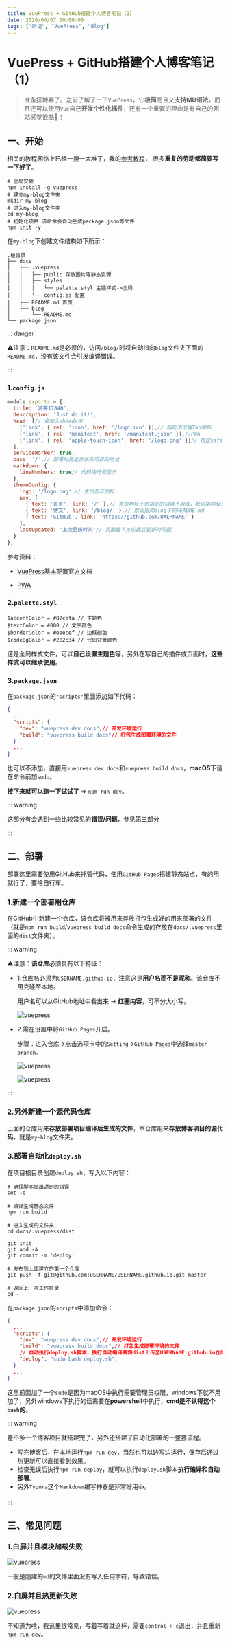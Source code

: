 ```yaml
---
title: VuePress + GitHub搭建个人博客笔记（1）
date: 2020/04/07 00:00:00
tags: ["杂记", "VuePress", "Blog"]
---
```


# VuePress + GitHub搭建个人博客笔记（1）

<ClientOnly>
  <display-bar :displayData="$frontmatter"></display-bar>
</ClientOnly>

> 准备搭博客了。之前了解了一下`VuePress`，它**极简**而且又**支持MD语法**，而且还可以使用`Vue`自己**开发个性化插件**，还有一个重要的理由是有自己的网站感觉很酷👀！
## 一、开始

相关的教程网络上已经一搜一大堆了，我的[参考教程](https://www.cnblogs.com/softidea/p/10084946.html)， 很多**重复的劳动都简要写一下好了**。

```shell
# 全局安装
npm install -g vuepress
# 建立my-blog文件夹
mkdir my-blog
# 进入my-blog文件夹
cd my-blog
# 初始化项目 该命令会自动生成package.json等文件
npm init -y
```

在`my-blog`下创建文件结构如下所示：

```
.根目录
├── docs
│   ├── .vuepress
│   │   ├── public 存放图片等静态资源
│   │   ├── styles
│   │   │   └── palette.styl 主题样式->全局
│   │   └── config.js 配置
│   ├── README.md 首页
│   └── blog
│       └── README.md
└── package.json
```

::: danger

⚠️注意：`README.md`是必须的，访问`/blog/`时将自动指向`blog`文件夹下面的`README.md`，没有该文件会引发编译错误。

:::

### 1.`config.js`

```js
module.exports = {
  title: '游客17846',
  description: 'Just do it!',
  head: [// 会加入<head>中
    ['link', { rel: 'icon', href: '/logo.ico' }],// 指定浏览器Tab图标
    ['link', { rel: 'manifest', href: '/manifest.json' }],//PWA
    ['link', { rel: 'apple-touch-icon', href: '/logo.png' }]// 指定safari浏览器保存书签至桌面图标
  ],
  serviceWorker: true,
  base: '/',// 部署时指定存放的项目的地址
  markdown: {
    lineNumbers: true// 代码块行号显示
  },
  themeConfig: {
    logo: '/logo.png',// 主页显示图标
    nav: [
      { text: '首页', link: '/' },// 首页地址不想指定的话就不用改，默认指向docs下面的README.md
      { text: '博文', link: '/blog/' },// 默认指向blog下的README.md
      { text: 'GitHub', link: 'https://github.com/UAERNAME' }
    ],
    lastUpdated: '上次更新时间'// 页面最下方的最后更新时间戳
  }
};
```

参考资料：

* [VuePress基本配置官方文档](https://www.vuepress.cn/guide/basic-config.html#配置文件)

* [PWA](https://developer.mozilla.org/zh-CN/docs/Web/Manifest)

### 2.`palette.styl`

```stylus
$accentColor = #87cefa // 主题色
$textColor = #000 // 文字颜色
$borderColor = #eaecef // 边框颜色
$codeBgColor = #282c34 // 代码背景颜色
```

这是全局样式文件，可以**自己设置主题色**等，另外在写自己的插件或页面时，**这些样式可以继承使用**。

### 3.`package.json`

在`package.json`的`"scripts"`里面添加如下代码：

```json
{
  ...
  "scripts": {
    "dev": "vuepress dev docs",// 开发环境运行
    "build": "vuepress build docs"// 打包生成部署环境的文件
  }
  ...
}
```

也可以不添加，直接用`vuepress dev docs`和`vuepress build docs`，**macOS**下请在命令前加`sudo`。

**接下来就可以跑一下试试了** => `npm run dev`。

::: warning

这部分有会遇到一些比较常见的**错误/问题**，参见[第三部分](#三、常见问题)

:::

## 二、部署

部署这里需要使用GitHub来托管代码，使用`GitHub Pages`搭建静态站点，有的用就行了，要啥自行车。

### 1.新建一个部署用仓库

在GitHub中新建一个仓库，该仓库将被用来存放打包生成好的用来部署的文件（就是`npm run build`/`vuepress build docs`命令生成的存放在`docs/.vuepress`里面的`dist`文件夹）。

::: warning

⚠️注意：**该仓库**必须具有以下特征：

* 1.仓库名必须为`USERNAME.github.io`，注意这是**用户名而不是昵称**。该仓库不用克隆至本地。

  用户名可以从GitHub地址中看出来 -> **红圈内容**，可不分大小写。

  ![vuepress](/images/other/aboutblog/vuepress-blog-01.png)

* 2.需在设置中将`GitHub Pages`开启。

  步骤：进入仓库->点击选项卡中的`Setting`->`GitHub Pages`中选择`master branch`。

  ![vuepress](/images/other/aboutblog/vuepress-blog-02.png)

  ![vuepress](/images/other/aboutblog/vuepress-blog-03.png)

:::

### 2.另外新建一个源代码仓库

上面的仓库用来**存放部署项目编译后生成的文件**，本仓库用来**存放博客项目的源代码**，就是`my-blog`文件夹。

### 3.部署自动化`deploy.sh`

在项目根目录创建`deploy.sh`，写入以下内容：

```shell
# 确保脚本抛出遇到的错误
set -e

# 编译生成静态文件
npm run build

# 进入生成的文件夹
cd docs/.vuepress/dist

git init
git add -A
git commit -m 'deploy'

# 发布到上面建立的第一个仓库
git push -f git@github.com:USERNAME/USERNAME.github.io.git master

# 返回上一次工作目录
cd -
```

在`package.json`的`scripts`中添加命令：

```json {7}
{
  ...
  "scripts": {
    "dev": "vuepress dev docs",// 开发环境运行
    "build": "vuepress build docs",// 打包生成部署环境的文件
    // 自动执行deploy.sh脚本，执行自动编译并将dist上传至USERNAME.github.io仓库
    "deploy": "sudo bash deploy.sh",
  }
  ...
}
```

这里前面加了一个`sudo`是因为macOS中执行需要管理员权限，windows下就不用加了，另外windows下执行的话需要在**powershell**中执行，**cmd是不认得这个`bash`的**。

::: warning

差不多一个博客项目就搭建完了，另外还搭建了自动化部署的一整套流程。

* 写完博客后，在本地运行`npm run dev`，当然也可以边写边运行，保存后通过热更新可以直接看到效果。
* 检查无误后执行`npm run deploy`，就可以执行`deploy.sh`脚本**执行编译和自动部署**。
* 另外`Typora`这个`Markdowm`编写神器是非常好用👍。

:::

## 三、常见问题

### 1.白屏并且模块加载失败

![vuepress](/images/other/aboutblog/vuepress-blog-04.png)

一般是刚建的`md`的文件里面没有写入任何字符，导致错误。

### 2.白屏并且热更新失败

![vuepress](/images/other/aboutblog/vuepress-blog-05.png)

不知道为啥，我这里很常见，写着写着就这样，需要`control + c`退出，并且重新`npm run dev`。